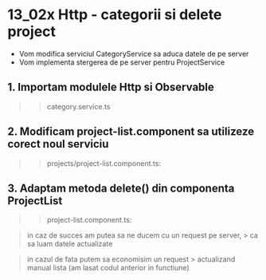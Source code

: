 
# 13_02x Http - categorii si delete project

- Vom modifica serviciul CategoryService sa aduca datele de pe server
- Vom implementa stergerea de pe server pentru ProjectService


## 1. Importam modulele Http si Observable

>> category.service.ts


## 2. Modificam project-list.component sa utilizeze corect noul serviciu 
>> projects/project-list.component.ts:


## 3. Adaptam metoda delete() din componenta ProjectList

>> project-list.component.ts:



> in caz de succes am putea sa ne ducem cu un request pe server, 
    > ca sa luam datele actualizate

> in cazul de fata putem sa economisim un request 
    > actualizand manual lista (am lasat codul anterior in functiune)

